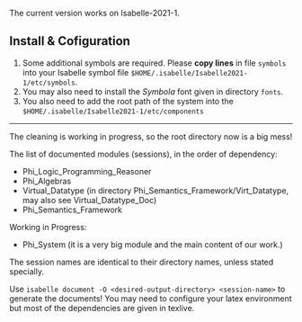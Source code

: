 The current version works on Isabelle-2021-1.

## Install \& Cofiguration

1. Some additional symbols are required. Please **copy lines** in file `symbols` into your Isabelle symbol file `$HOME/.isabelle/Isabelle2021-1/etc/symbols`.
2. You may also need to install the *Symbola* font given in directory `fonts`.
3. You also need to add the root path of the system into the `$HOME/.isabelle/Isabelle2021-1/etc/components`

------------------


The cleaning is working in progress, so the root directory now is a big mess!

The list of documented modules (sessions), in the order of dependency:
- Phi_Logic_Programming_Reasoner
- Phi_Algebras
- Virtual_Datatype (in directory Phi_Semantics_Framework/Virt_Datatype, may also see Virtual_Datatype_Doc)
- Phi_Semantics_Framework

Working in Progress:
- Phi_System (it is a very big module and the main content of our work.)

The session names are identical to their directory names, unless stated specially.

Use `isabelle document -O <desired-output-directory> <session-name>` to generate the documents! You may need to configure your latex environment but most of the dependencies are given in texlive.


